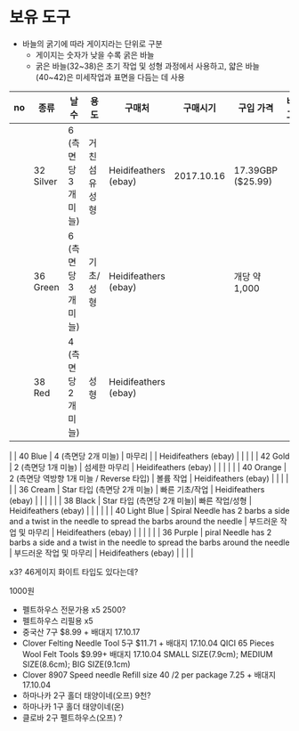 # 보유 도구

- 바늘의 굵기에 따라 게이지라는 단위로 구분
  - 게이지는 숫자가 낮을 수록 굵은 바늘
  - 굵은 바늘(32~38)은 초기 작업 및 성형 과정에서 사용하고, 얇은 바늘(40~42)은 미세작업과 표면을 다듬는 데 사용

| no | 종류 | 날수 | 용도 | 구매처 | 구매시기 | 구입 가격 | 비고 |
| --- | --- | --- | --- | --- | --- | --- | --- |
|  | 32 Silver | 6 (측면당 3개 미늘) | 거친 섬유 성형 | Heidifeathers (ebay) | 2017.10.16 | 17.39GBP ($25.99) |  |
|  | 36 Green | 6 (측면당 3개 미늘) | 기초/성형 | Heidifeathers (ebay) |  | 개당 약 1,000 |  |
|  | 38 Red | 4 (측면당 2개 미늘) | 성형 | Heidifeathers (ebay) |  | |   |

|  | 40 Blue | 4 (측면당 2개 미늘) | 마무리 |  | Heidifeathers (ebay) | |  |
|  | 42 Gold | 2 (측면당 1개 미늘) |  섬세한 마무리 | Heidifeathers (ebay) |  | |  |
|  | 40 Orange | 2 (측면당 역방향 1개 미늘 / Reverse 타입) | 볼륨 작업 | Heidifeathers (ebay) |  | |  |
|  | 36 Cream | Star 타입 (측면당 2개 미늘) | 빠른 기초/작업 | Heidifeathers (ebay) |  | | |
|  | 38 Black | Star 타입 (측면당 2개 미늘)| 빠른 작업/성형 | Heidifeathers (ebay) |  | |  |
|  | 40 Light Blue | Spiral Needle has 2 barbs a side and a twist in the needle to spread the barbs around the needle | 부드러운 작업 및 마무리 | Heidifeathers (ebay) |  | |  |
|  | 36 Purple | piral Needle has 2 barbs a side and a twist in the needle to spread the barbs around the needle | 부드러운 작업 및 마무리 | Heidifeathers (ebay) |  | | |

x3?
46게이지 화이트 타입도 있다는데?



1000원

- 펠트하우스 전문가용 x5 2500?
- 펠트하우스 리필용 x5
- 중국산 7구 $8.99 + 배대지 17.10.17
- Clover Felting Needle Tool 5구 $11.71 + 배대지 17.10.04
QICI 65 Pieces Wool Felt Tools $9.99+ 배대지 17.10.04
SMALL SIZE(7.9cm); MEDIUM SIZE(8.6cm); BIG SIZE(9.1cm)
- Clover 8907 Speed needle Refill size 40 /2 per package 7.25 + 배대지 17.10.04
- 하마나카 2구 홀더 태양이네(오프) 9천?
- 하마나카 1구 홀더 태양이네(온)
- 클로바 2구 펠트하우스(오프) ?
